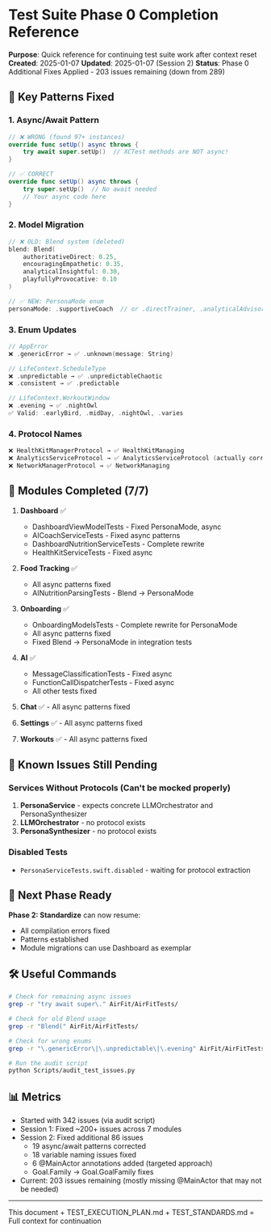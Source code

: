 # Test Suite Phase 0 Completion Reference

**Purpose**: Quick reference for continuing test suite work after context reset
**Created**: 2025-01-07
**Updated**: 2025-01-07 (Session 2)
**Status**: Phase 0 Additional Fixes Applied - 203 issues remaining (down from 289)

## 🎯 Key Patterns Fixed

### 1. Async/Await Pattern
```swift
// ❌ WRONG (found 97+ instances)
override func setUp() async throws {
    try await super.setUp()  // XCTest methods are NOT async!
}

// ✅ CORRECT
override func setUp() async throws {
    try super.setUp()  // No await needed
    // Your async code here
}
```

### 2. Model Migration
```swift
// ❌ OLD: Blend system (deleted)
blend: Blend(
    authoritativeDirect: 0.25,
    encouragingEmpathetic: 0.35,
    analyticalInsightful: 0.30,
    playfullyProvocative: 0.10
)

// ✅ NEW: PersonaMode enum
personaMode: .supportiveCoach  // or .directTrainer, .analyticalAdvisor, .motivationalBuddy
```

### 3. Enum Updates
```swift
// AppError
❌ .genericError → ✅ .unknown(message: String)

// LifeContext.ScheduleType  
❌ .unpredictable → ✅ .unpredictableChaotic
❌ .consistent → ✅ .predictable

// LifeContext.WorkoutWindow
❌ .evening → ✅ .nightOwl
✅ Valid: .earlyBird, .midDay, .nightOwl, .varies
```

### 4. Protocol Names
```swift
❌ HealthKitManagerProtocol → ✅ HealthKitManaging
❌ AnalyticsServiceProtocol → ✅ AnalyticsServiceProtocol (actually correct)
❌ NetworkManagerProtocol → ✅ NetworkManaging
```

## 📁 Modules Completed (7/7)

1. **Dashboard** ✅
   - DashboardViewModelTests - Fixed PersonaMode, async
   - AICoachServiceTests - Fixed async patterns
   - DashboardNutritionServiceTests - Complete rewrite
   - HealthKitServiceTests - Fixed async

2. **Food Tracking** ✅
   - All async patterns fixed
   - AINutritionParsingTests - Blend → PersonaMode

3. **Onboarding** ✅
   - OnboardingModelsTests - Complete rewrite for PersonaMode
   - All async patterns fixed
   - Fixed Blend → PersonaMode in integration tests

4. **AI** ✅
   - MessageClassificationTests - Fixed async
   - FunctionCallDispatcherTests - Fixed async
   - All other tests fixed

5. **Chat** ✅ - All async patterns fixed
6. **Settings** ✅ - All async patterns fixed  
7. **Workouts** ✅ - All async patterns fixed

## 🚨 Known Issues Still Pending

### Services Without Protocols (Can't be mocked properly)
1. **PersonaService** - expects concrete LLMOrchestrator and PersonaSynthesizer
2. **LLMOrchestrator** - no protocol exists
3. **PersonaSynthesizer** - no protocol exists

### Disabled Tests
- `PersonaServiceTests.swift.disabled` - waiting for protocol extraction

## 🎯 Next Phase Ready

**Phase 2: Standardize** can now resume:
- All compilation errors fixed
- Patterns established
- Module migrations can use Dashboard as exemplar

## 🛠️ Useful Commands

```bash
# Check for remaining async issues
grep -r "try await super\." AirFit/AirFitTests/

# Check for old Blend usage
grep -r "Blend(" AirFit/AirFitTests/

# Check for wrong enums
grep -r "\.genericError\|\.unpredictable\|\.evening" AirFit/AirFitTests/

# Run the audit script
python Scripts/audit_test_issues.py
```

## 📊 Metrics
- Started with 342 issues (via audit script)
- Session 1: Fixed ~200+ issues across 7 modules
- Session 2: Fixed additional 86 issues
  - 19 async/await patterns corrected
  - 18 variable naming issues fixed
  - 6 @MainActor annotations added (targeted approach)
  - Goal.Family → Goal.GoalFamily fixes
- Current: 203 issues remaining (mostly missing @MainActor that may not be needed)

---

This document + TEST_EXECUTION_PLAN.md + TEST_STANDARDS.md = Full context for continuation